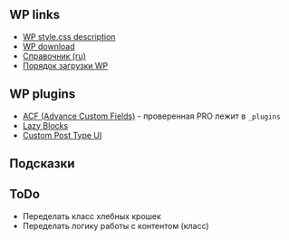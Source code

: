 ## WP links
- [WP style.css description](https://developer.wordpress.org/themes/basics/main-stylesheet-style-css/)
- [WP download](https://wordpress.org/download/)
- [Справочник (ru)](https://wp-kama.ru/)
- [Порядок загрузки WP](https://wp-kama.ru/handbook/wordpress/loading)

## WP plugins
- [ACF (Advance Custom Fields)](https://www.advancedcustomfields.com/) - проверенная PRO лeжит в `_plugins`
- [Lazy Blocks](https://lazyblocks.com/)
- [Custom Post Type UI](https://wordpress.org/plugins/custom-post-type-ui/)

## Подсказки

## ToDo
- Переделать класс хлебных крошек
- Переделать логику работы с контентом (класс)
